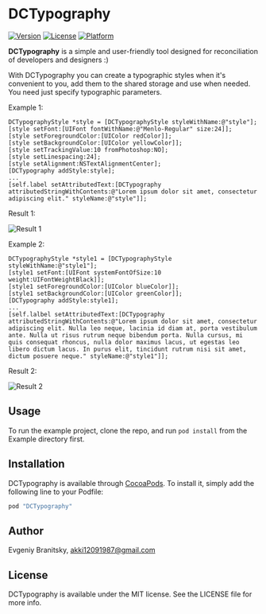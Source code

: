 # DCTypography

[![Version](https://img.shields.io/cocoapods/v/DCTypography.svg?style=flat)](http://cocoapods.org/pods/DCTypography)
[![License](https://img.shields.io/cocoapods/l/DCTypography.svg?style=flat)](http://cocoapods.org/pods/DCTypography)
[![Platform](https://img.shields.io/cocoapods/p/DCTypography.svg?style=flat)](http://cocoapods.org/pods/DCTypography)

**DCTypography** is a simple and user-friendly tool designed for reconciliation of developers and designers :)

With DCTypography you can create a typographic styles when it's convenient to you, add them to the shared storage and use when needed. You need just specify typographic parameters.

Example 1:
```objc
DCTypographyStyle *style = [DCTypographyStyle styleWithName:@"style"];
[style setFont:[UIFont fontWithName:@"Menlo-Regular" size:24]];
[style setForegroundColor:[UIColor redColor]];
[style setBackgroundColor:[UIColor yellowColor]];
[style setTrackingValue:10 fromPhotoshop:NO];
[style setLinespacing:24];
[style setAlignment:NSTextAlignmentCenter];
[DCTypography addStyle:style];
...
[self.label setAttributedText:[DCTypography attributedStringWithContents:@"Lorem ipsum dolor sit amet, consectetur adipiscing elit." styleName:@"style"]];
```
Result 1:

![Result 1](http://take.ms/Ah3rE)

Example 2:
```objc
DCTypographyStyle *style1 = [DCTypographyStyle styleWithName:@"style1"];
[style1 setFont:[UIFont systemFontOfSize:10 weight:UIFontWeightBlack]];
[style1 setForegroundColor:[UIColor blueColor]];
[style1 setBackgroundColor:[UIColor greenColor]];
[DCTypography addStyle:style1];
...
[self.lalbel setAttributedText:[DCTypography attributedStringWithContents:@"Lorem ipsum dolor sit amet, consectetur adipiscing elit. Nulla leo neque, lacinia id diam at, porta vestibulum ante. Nulla ut risus rutrum neque bibendum porta. Nulla cursus, mi quis consequat rhoncus, nulla dolor maximus lacus, ut egestas leo libero dictum lacus. In purus elit, tincidunt rutrum nisi sit amet, dictum posuere neque." styleName:@"style1"]];
```
Result 2:

![Result 2](http://take.ms/VXADZ)

## Usage

To run the example project, clone the repo, and run `pod install` from the Example directory first.

## Installation

DCTypography is available through [CocoaPods](http://cocoapods.org). To install
it, simply add the following line to your Podfile:

```ruby
pod "DCTypography"
```

## Author

Evgeniy Branitsky, akki12091987@gmail.com

## License

DCTypography is available under the MIT license. See the LICENSE file for more info.
